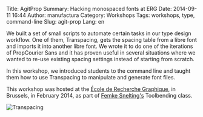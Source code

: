 Title: AgitProp
Summary: Hacking monospaced fonts at ERG
Date: 2014-09-11 16:44
Author: manufactura
Category: Workshops
Tags: workshops, type, command-line
Slug: agit-prop
Lang: en

We built a set of small scripts to automate certain tasks in our type design workflow. One of them, Transpacing, gets the spacing table from a libre font and imports it into another libre font. We wrote it to do one of the iterations of PropCourier Sans and it has proven useful in several situations where we wanted to re-use existing spacing settings instead of starting from scratch.

In this workshop, we introduced students to the command line and taught them how to use Transpacing to manipulate and generate font files.

This workshop was hosted at the [École de Recherche Graphique](http://www.erg.be), in Brussels, in February 2014, as part of [Femke Snelting's](http://snelting.domainepublic.net/) Toolbending class.

![Transpacing](http://media.manufacturaindependente.org/transpacing.png)
